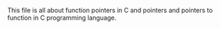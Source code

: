 This file is all about function pointers in C and pointers  and pointers to function in C programming language.
